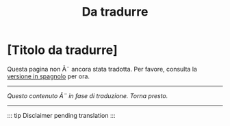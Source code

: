 ﻿---
title: [Da tradurre]
---

<!-- TODO: translation missing - Italian version -->

# [Titolo da tradurre]

Questa pagina non Ã¨ ancora stata tradotta. Per favore, consulta la [versione in spagnolo](/es/mitos-familia) per ora.

---

*Questo contenuto Ã¨ in fase di traduzione. Torna presto.*

---

::: tip
Disclaimer pending translation
:::
